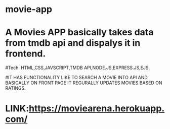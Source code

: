 # movie-app

# A Movies APP basically takes data from tmdb api and dispalys it in frontend.
#Tech: HTML,CSS,JAVSCRIPT,TMDB API,NODE.JS,EXPRESS.JS,EJS.

#IT HAS FUNCTIONALITY LIKE TO SEARCH A MOVIE INTO API AND BASICALLY ON FRONT PAGE IT REGURALLY UPDATES MOVIES BASED ON RATINGS.
# LINK:https://moviearena.herokuapp.com/
